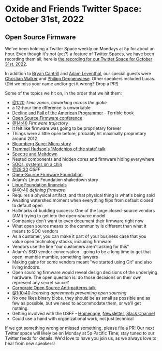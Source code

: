 # Oxide and Friends Twitter Space: October 31st, 2022

## Open Source Firmware

We've been holding a Twitter Space weekly on Mondays at 5p for about an hour.
Even though it's not (yet?) a feature of Twitter Spaces, we have been
recording them all; here is
[the recording for our Twitter Space for October 31st, 2022](https://youtu.be/QAhHkz76NbI).

In addition to
[Bryan Cantrill](https://twitter.com/bcantrill) and
[Adam Leventhal](https://twitter.com/ahl),
our special guests were
[Christian Walker](https://twitter.com/nablahero) and
[Philipp Deppenwiese](https://twitter.com/_zaolin_).
Other speakers included Lucas.
(Did we miss your name and/or get it wrong? Drop a PR!)

Some of the topics we hit on, in the order that we hit them:

- [@1:20](https://youtu.be/QAhHkz76NbI?t=80)
  *Time zones, coworking across the globe*
- a 12-hour time dfference is unworkable
- [Decline and Fall of the American Programmer](https://en.wikipedia.org/wiki/Decline_and_Fall_of_the_American_Programmer) - Terrible book
- [Open Source Firmware conference](https://www.osfc.io/)
- [@14:40](https://youtu.be/QAhHkz76NbI?t=880)
  *Firmware trajectory*
- It felt like firmware was going to be proprietary forever
- Things were a little open before, probably hit maximally proprietary around 2012
- [Bloomberg Super Micro story](https://www.datacenterdynamics.com/en/news/years-later-bloomberg-doubles-down-disputed-supermicro-supply-chain-hack-story/)
- [Trammel Hudson's 'Modchips of the state' talk](https://trmm.net/Modchips/)
- [Spectre and Meltdown](https://meltdownattack.com/)
- Nested components and hidden cores and firmware hiding everywhere
- [SOCs, systems on a chip](https://en.wikipedia.org/wiki/System_on_a_chip)
- [@29:30](https://youtu.be/QAhHkz76NbI?t=1770)
  *OSFF*
- [Open-Source Firmware Foundation](https://opensourcefirmware.foundation/)
- Adam's Linux Foundation shakedown story
- [Linux Foundation financials](https://projects.propublica.org/nonprofits/organizations/460503801)
- [@40:40](https://youtu.be/QAhHkz76NbI?t=2440)
  *defining firmware*
- Requires a physical artifact, and that physical thing is what's being sold
- Awaiting watershed moment when everything flips from default closed to default open
- Hallmarks of budding success: One of the large closed-source vendors (AMI) trying to get into the open-source model
- Companies don't want to even document their firmware right now
- What open source means to the community is different than what it means to SOC vendors
- As a customer, you can make it part of your business case that you value open technology stacks, including firmware
- Vendors use the line "our customers aren't asking for this"
- Adam's SSD vendor conversation - going to be a long time to get that open, mumble mumble, something lawyers
- Making gains for some vendors meant "we started using Git" and also living indoors.
- Open sourcing firmware would reveal design decisions of the underlying hardware.  The open question is: do those decisions on their own represent any secret sauce?
- [Corporate Open Source Anti-patterns talk](https://www.youtube.com/watch?v=Pm8P4oCIY3g)
- [@1:10:40](https://youtu.be/QAhHkz76NbI?t=4240)
  *licensing agreements preventing open sourcing*
- No one likes binary blobs, they should be as small as possible and as few as possible, but we need to accommodate them, or we'll get nothing.
- Getting involved with the OSFF - [Homepage](https://opensourcefirmware.foundation/), [Newsletter](https://lists.osfw.foundation/), [Slack Channel](https://slack.osfw.dev/)
- Could use a hand with organizational work, not just technical

If we got something wrong or missed something, please file a PR!
Our next Twitter space will likely be on Monday at 5p Pacific Time; stay tuned
to our Twitter feeds for details.  We'd love to have you join us, as we
always love to hear from new speakers!


